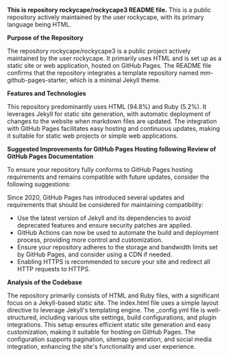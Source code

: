 **This is repository rockycape/rockycape3 README file.**
This is a public repository actively maintained by the user rockycape, with its primary language being HTML.

**Purpose of the Repository**

The repository rockycape/rockycape3 is a public project actively maintained by the user rockycape. It primarily uses HTML and is set up as a static site or web application, hosted on GitHub Pages. The README file confirms that the repository integrates a template repository named mm-github-pages-starter, which is a minimal Jekyll theme.

**Features and Technologies**

This repository predominantly uses HTML (94.8%) and Ruby (5.2%). It leverages Jekyll for static site generation, with automatic deployment of changes to the website when markdown files are updated. The integration with GitHub Pages facilitates easy hosting and continuous updates, making it suitable for static web projects or simple web applications. 

**Suggested Improvements for GitHub Pages Hosting following Review of GitHub Pages Documentation**

To ensure your repository fully conforms to GitHub Pages hosting requirements and remains compatible with future updates, consider the following suggestions:

Since 2020, GitHub Pages has introduced several updates and requirements that should be considered for maintaining compatibility:

* Use the latest version of Jekyll and its dependencies to avoid deprecated features and ensure security patches are applied.
* GitHub Actions can now be used to automate the build and deployment process, providing more control and customization.
* Ensure your repository adheres to the storage and bandwidth limits set by GitHub Pages, and consider using a CDN if needed.
* Enabling HTTPS is recommended to secure your site and redirect all HTTP requests to HTTPS.

**Analysis of the Codebase**

The repository primarily consists of HTML and Ruby files, with a significant focus on a Jekyll-based static site. The index.html file uses a simple layout directive to leverage Jekyll's templating engine. The _config.yml file is well-structured, including various site settings, build configurations, and plugin integrations. This setup ensures efficient static site generation and easy customization, making it suitable for hosting on GitHub Pages. The configuration supports pagination, sitemap generation, and social media integration, enhancing the site's functionality and user experience.



